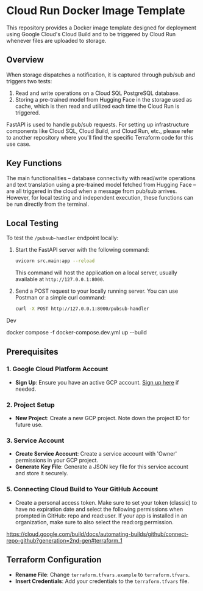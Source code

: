 # Cloud Run Docker Image Template

This repository provides a Docker image template designed for deployment using Google Cloud's Cloud Build and to be triggered by Cloud Run whenever files are uploaded to storage.

## Overview

When storage dispatches a notification, it is captured through pub/sub and triggers two tests:

1. Read and write operations on a Cloud SQL PostgreSQL database.
2. Storing a pre-trained model from Hugging Face in the storage used as cache, which is then read and utilized each time the Cloud Run is triggered.

FastAPI is used to handle pub/sub requests. For setting up infrastructure components like Cloud SQL, Cloud Build, and Cloud Run, etc., please refer to another repository where you'll find the specific Terraform code for this use case.

## Key Functions

The main functionalities – database connectivity with read/write operations and text translation using a pre-trained model fetched from Hugging Face – are all triggered in the cloud when a message from pub/sub arrives. However, for local testing and independent execution, these functions can be run directly from the terminal.

## Local Testing

To test the `/pubsub-handler` endpoint locally:

1. Start the FastAPI server with the following command:

   ```bash
   uvicorn src.main:app --reload
   ```

   This command will host the application on a local server, usually available at `http://127.0.0.1:8000`.

2. Send a POST request to your locally running server. You can use Postman or a simple curl command:
   ```bash
   curl -X POST http://127.0.0.1:8000/pubsub-handler
   ```

Dev

docker compose -f docker-compose.dev.yml up --build

## Prerequisites

### 1. Google Cloud Platform Account

- **Sign Up**: Ensure you have an active GCP account. [Sign up here](https://cloud.google.com/) if needed.

### 2. Project Setup

- **New Project**: Create a new GCP project. Note down the project ID for future use.

### 3. Service Account

- **Create Service Account**: Create a service account with 'Owner' permissions in your GCP project.
- **Generate Key File**: Generate a JSON key file for this service account and store it securely.

### 5. Connecting Cloud Build to Your GitHub Account

- Create a personal access token. Make sure to set your token (classic) to have no expiration date and select the following permissions when prompted in GitHub: repo and read:user. If your app is installed in an organization, make sure to also select the read:org permission.

https://cloud.google.com/build/docs/automating-builds/github/connect-repo-github?generation=2nd-gen#terraform_1

## Terraform Configuration

- **Rename File**: Change `terraform.tfvars.example` to `terraform.tfvars`.
- **Insert Credentials**: Add your credentials to the `terraform.tfvars` file.

